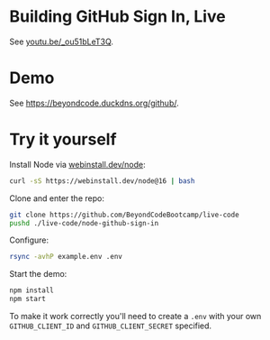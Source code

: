 # Building GitHub Sign In, Live

See [youtu.be/_ou51bLeT3Q](https://www.youtube.com/watch?v=_ou51bLeT3Q).

# Demo

See <https://beyondcode.duckdns.org/github/>.

# Try it yourself

Install Node via [webinstall.dev/node](https://webinstall.dev/node):

```bash
curl -sS https://webinstall.dev/node@16 | bash
```

Clone and enter the repo:

```bash
git clone https://github.com/BeyondCodeBootcamp/live-code
pushd ./live-code/node-github-sign-in
```

Configure:

```bash
rsync -avhP example.env .env
```

Start the demo:

```bash
npm install
npm start
```

To make it work correctly you'll need to create a `.env` with your own
`GITHUB_CLIENT_ID` and `GITHUB_CLIENT_SECRET` specified.
